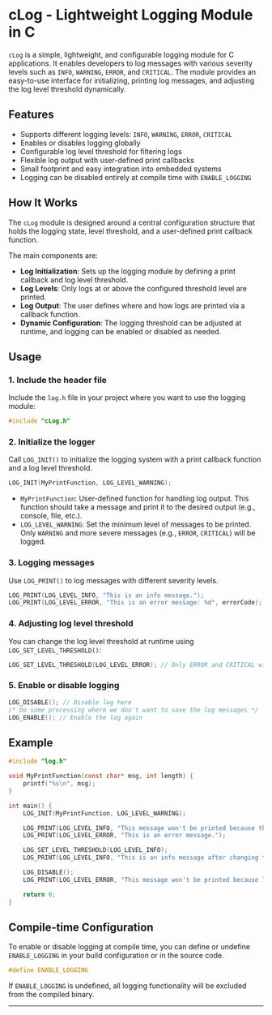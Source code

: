 
# cLog - Lightweight Logging Module in C

`cLog` is a simple, lightweight, and configurable logging module for C applications. It enables developers to log messages with various severity levels such as `INFO`, `WARNING`, `ERROR`, and `CRITICAL`. The module provides an easy-to-use interface for initializing, printing log messages, and adjusting the log level threshold dynamically.

## Features

- Supports different logging levels: `INFO`, `WARNING`, `ERROR`, `CRITICAL`
- Enables or disables logging globally
- Configurable log level threshold for filtering logs
- Flexible log output with user-defined print callbacks
- Small footprint and easy integration into embedded systems
- Logging can be disabled entirely at compile time with `ENABLE_LOGGING`

## How It Works

The `cLog` module is designed around a central configuration structure that holds the logging state, level threshold, and a user-defined print callback function.

The main components are:
- **Log Initialization**: Sets up the logging module by defining a print callback and log level threshold.
- **Log Levels**: Only logs at or above the configured threshold level are printed.
- **Log Output**: The user defines where and how logs are printed via a callback function.
- **Dynamic Configuration**: The logging threshold can be adjusted at runtime, and logging can be enabled or disabled as needed.

## Usage

### 1. Include the header file

Include the `log.h` file in your project where you want to use the logging module:

```c
#include "cLog.h"
```

### 2. Initialize the logger

Call `LOG_INIT()` to initialize the logging system with a print callback function and a log level threshold.

```c
LOG_INIT(MyPrintFunction, LOG_LEVEL_WARNING);
```

- `MyPrintFunction`: User-defined function for handling log output. This function should take a message and print it to the desired output (e.g., console, file, etc.).
- `LOG_LEVEL_WARNING`: Set the minimum level of messages to be printed. Only `WARNING` and more severe messages (e.g., `ERROR`, `CRITICAL`) will be logged.

### 3. Logging messages

Use `LOG_PRINT()` to log messages with different severity levels.

```c
LOG_PRINT(LOG_LEVEL_INFO, "This is an info message.");
LOG_PRINT(LOG_LEVEL_ERROR, "This is an error message: %d", errorCode);
```

### 4. Adjusting log level threshold

You can change the log level threshold at runtime using `LOG_SET_LEVEL_THRESHOLD()`:

```c
LOG_SET_LEVEL_THRESHOLD(LOG_LEVEL_ERROR); // Only ERROR and CRITICAL will be logged
```

### 5. Enable or disable logging
  ```c
  LOG_DISABLE(); // Disable log here
  /* Do some processing where we don't want to save the log messages */
  LOG_ENABLE(); // Enable the log again
  ```
## Example

```c
#include "log.h"

void MyPrintFunction(const char* msg, int length) {
    printf("%s\n", msg);
}

int main() {
    LOG_INIT(MyPrintFunction, LOG_LEVEL_WARNING);

    LOG_PRINT(LOG_LEVEL_INFO, "This message won't be printed because the log level is set to WARNING.");
    LOG_PRINT(LOG_LEVEL_ERROR, "This is an error message.");

    LOG_SET_LEVEL_THRESHOLD(LOG_LEVEL_INFO);
    LOG_PRINT(LOG_LEVEL_INFO, "This is an info message after changing the threshold.");

    LOG_DISABLE();
    LOG_PRINT(LOG_LEVEL_ERROR, "This message won't be printed because logging is disabled.");

    return 0;
}
```

## Compile-time Configuration

To enable or disable logging at compile time, you can define or undefine `ENABLE_LOGGING` in your build configuration or in the source code.

```c
#define ENABLE_LOGGING
```

If `ENABLE_LOGGING` is undefined, all logging functionality will be excluded from the compiled binary.

---